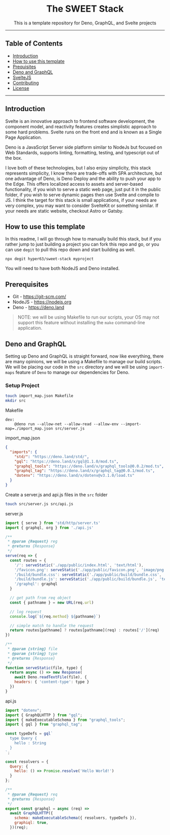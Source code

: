 <h1 align="center">The SWEET Stack</h1>
<p align="center">This is a template repository for Deno, GraphQL, and Svelte projects</p>

---

## Table of Contents

* [Introduction](#introduction)
* [How to use this template](#how-to-use-this-template)
* [Prequisites](#prerequisites)
* [Deno and GraphQL](#deno-and-graphql)
* [SvelteJS](#sveltejs)
* [Contributing](#contributing)
* [License](#license)

---

## Introduction

Svelte is an innovative approach to frontend software development, the component model, and reactivity features creates simplistic approach to some hard problems. Svelte runs on the front end and is known as a Single Page Application. 

Deno is a JavaScript Server side platform similar to NodeJs but focused on Web Standards, supports linting, formatting, testing, and typescript out of the box.

I love both of these technologies, but I also enjoy simplicity, this stack represents simplicity, I know there are trade-offs with SPA architecture, but one advantage of Deno, is Deno Deploy and the ability to push your app to the Edge. This offers localized access to assets and server-based functionality, if you wish to serve a static web page, just put it in the public folder, if you wish to serve dynamic pages then use Svelte and compile to JS. I think the target for this stack is small applications, if your needs are very complex, you may want to consider SvelteKit or something similar. If your needs are static website, checkout Astro or Gatsby.

## How to use this template

In this readme, I will go through how to manually build this stack, but if you rather jump to just building a project you can fork this repo and go, or you can use `degit` to pull this repo down and start building as well.

```
npx degit hyper63/sweet-stack myproject
```

You will need to have both NodeJS and Deno installed.

## Prerequisites

* Git - https://git-scm.com/
* NodeJS - https://nodejs.org
* Deno - https://deno.land

> NOTE: we will be using Makefile to run our scripts, your OS may not support this feature without installing the `make` command-line application. 

## Deno and GraphQL

Setting up Deno and GraphQL is straight forward, now like everything, there are many opinions, we will be using a Makefile to manage our build scripts. We will be placing our code in the `src` directory and we will be using `import-maps` feature of `Deno` to manage our dependencies for Deno.

### Setup Project

``` sh
touch import_map.json Makefile
mkdir src
```

Makefile

```
dev:
	@deno run --allow-net --allow-read --allow-env --import-map=./import_map.json src/server.js
```

import_map.json

``` json
{
  "imports": {
    "std/": "https://deno.land/std/",
    "gql": "https://deno.land/x/gql@1.1.0/mod.ts",
    "graphql_tools": "https://deno.land/x/graphql_tools@0.0.2/mod.ts",
    "graphql_tag": "https://deno.land/x/graphql_tag@0.0.1/mod.ts",
    "dotenv": "https://deno.land/x/dotenv@v3.1.0/load.ts"
  }
}

```

Create a server.js and api.js files in the `src` folder

``` sh
touch src/server.js src/api.js
```

server.js

``` js
import { serve } from 'std/http/server.ts'
import { graphql, org } from './api.js'

/**
 * @param {Request} reg
 * @returns {Response}
 */
serve(req => {
  const routes = {
    '/': serveStatic('./app/public/index.html', 'text/html'),
    '/favicon.png': serveStatic('./app/public/favicon.png', 'image/png'),
    '/build/bundle.css': serveStatic('./app/public/build/bundle.css', 'text/css'),
    '/build/bundle.js': serveStatic('./app/public/build/bundle.js', 'text/javascript'),
    '/graphql': graphql
  }

  // get path from req object
  const { pathname } = new URL(req.url)

  // log request
  console.log(`${req.method} ${pathname}`)

  // simple match to handle the request
  return routes[pathname] ? routes[pathname](req) : routes['/'](req)
})

/**
 * @param {string} file
 * @param {string} type
 * @returns {Response}
 */
function serveStatic(file, type) {
  return async () => new Response(
    await Deno.readTextFile(file), {
    headers: { 'content-type': type }
  })
}
```

api.js

``` js
import "dotenv";
import { GraphQLHTTP } from "gql";
import { makeExecutableSchema } from "graphql_tools";
import { gql } from "graphql_tag";

const typeDefs = gql`
  type Query {
    hello : String
  }
`;

const resolvers = {
  Query: {
    hello: () => Promise.resolve('Hello World!')
  }
};

/**
 * @param {Request} req
 * @returns {Response}
 */
export const graphql = async (req) =>
  await GraphQLHTTP({
    schema: makeExecutableSchema({ resolvers, typeDefs }),
    graphiql: true,
  })(req);
```


